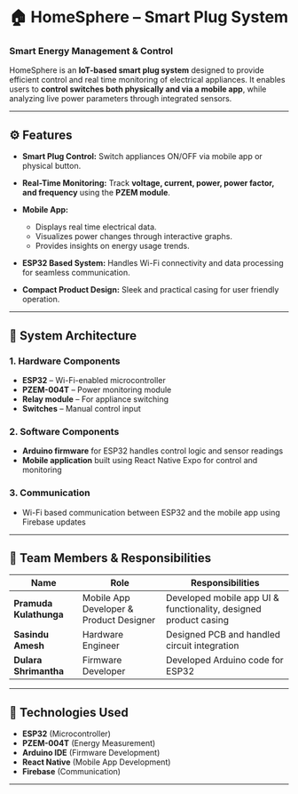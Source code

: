 # 🏠 HomeSphere – Smart Plug System  

### Smart Energy Management & Control  

HomeSphere is an **IoT-based smart plug system** designed to provide efficient control and real time monitoring of electrical appliances. It enables users to **control switches both physically and via a mobile app**, while analyzing live power parameters through integrated sensors.

---

## ⚙️ Features  

- **Smart Plug Control:** Switch appliances ON/OFF via mobile app or physical button.  
- **Real-Time Monitoring:** Track **voltage, current, power, power factor, and frequency** using the **PZEM module**.  
- **Mobile App:**  
  - Displays real time electrical data.  
  - Visualizes power changes through interactive graphs.  
  - Provides insights on energy usage trends.
     
- **ESP32 Based System:** Handles Wi-Fi connectivity and data processing for seamless communication.  
- **Compact Product Design:** Sleek and practical casing for user friendly operation.

---

## 🧩 System Architecture  

### 1. Hardware Components  
- **ESP32** – Wi-Fi-enabled microcontroller  
- **PZEM-004T** – Power monitoring module  
- **Relay module** – For appliance switching  
- **Switches** – Manual control input  

### 2. Software Components  
- **Arduino firmware** for ESP32 handles control logic and sensor readings
- **Mobile application** built using React Native Expo for control and monitoring  

### 3. Communication  
- Wi-Fi based communication between ESP32 and the mobile app using Firebase updates  

---

## 👥 Team Members & Responsibilities  

| Name | Role | Responsibilities |
|------|------|------------------|
| **Pramuda Kulathunga** | Mobile App Developer & Product Designer | Developed mobile app UI & functionality, designed product casing |
| **Sasindu Amesh** | Hardware Engineer | Designed PCB and handled circuit integration |
| **Dulara Shrimantha** | Firmware Developer | Developed Arduino code for ESP32 |

---

## 🧰 Technologies Used  

- **ESP32** (Microcontroller)  
- **PZEM-004T** (Energy Measurement)  
- **Arduino IDE** (Firmware Development)  
- **React Native** (Mobile App Development)  
- **Firebase** (Communication)  

---
